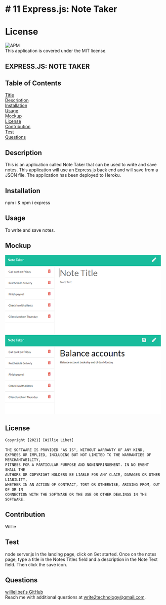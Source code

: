 # # 11 Express.js: Note Taker

# License 
  ![APM](https://img.shields.io/apm/l/npm?style=plastic)<br /> This application is covered under the MIT license.

##  EXPRESS.JS: NOTE TAKER

## Table of Contents
  [Title](#title)  
  [Description](#description)  
  [Installation](#installation)  
  [Usage](#usage)  
  [Mockup](#demo)    
  [License](#license)  
  [Contribution](#contribution)  
  [Test](#test)  
  [Questions](#questions)

  ## Description

This is an application called Note Taker that can be used to write and save notes. This application will use an Express.js back end and will save from a JSON file.  The application has been  deployed to Heroku.

  ## Installation
  npm i & npm i express
  
  ## Usage
 To write and save notes.

  ## Mockup
  ![image1](assets/11-express-homework-demo-01.png "express demo 1")
  ![image2](assets/11-express-homework-demo-02.png "express demo 2")

  ## License
    Copyright [2021] [Willie Libet]
    
    THE SOFTWARE IS PROVIDED "AS IS", WITHOUT WARRANTY OF ANY KIND, 
    EXPRESS OR IMPLIED, INCLUDING BUT NOT LIMITED TO THE WARRANTIES OF MERCHANTABILITY, 
    FITNESS FOR A PARTICULAR PURPOSE AND NONINFRINGEMENT. IN NO EVENT SHALL THE 
    AUTHORS OR COPYRIGHT HOLDERS BE LIABLE FOR ANY CLAIM, DAMAGES OR OTHER LIABILITY, 
    WHETHER IN AN ACTION OF CONTRACT, TORT OR OTHERWISE, ARISING FROM, OUT OF OR IN 
    CONNECTION WITH THE SOFTWARE OR THE USE OR OTHER DEALINGS IN THE SOFTWARE.

  ## Contribution
  Willie 

  ## Test
  node server.js
  In the landing page, click on Get started. Once on the notes page, type a title in the 
  Notes Titles field and a description in the Note Text field.  Then click the save icon.

  ## Questions 
  [willielibet's GitHub](https://github.com/willielibet)   
  Reach me with additional questions at write2technology@gmail.com.
